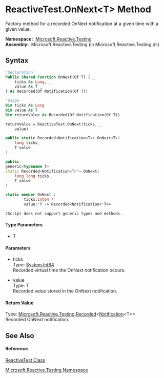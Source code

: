 # ReactiveTest.OnNext\<T\> Method

Factory method for a recorded OnNext notification at a given time with a given value.

**Namespace:**  [Microsoft.Reactive.Testing](Microsoft.Reactive.Testing\Microsoft.Reactive.Testing.md)  
**Assembly:**  Microsoft.Reactive.Testing (in Microsoft.Reactive.Testing.dll)

## Syntax

```vb
'Declaration
Public Shared Function OnNext(Of T) ( _
    ticks As Long, _
    value As T _
) As Recorded(Of Notification(Of T))
```

```vb
'Usage
Dim ticks As Long
Dim value As T
Dim returnValue As Recorded(Of Notification(Of T))

returnValue = ReactiveTest.OnNext(ticks, _
    value)
```

```csharp
public static Recorded<Notification<T>> OnNext<T>(
    long ticks,
    T value
)
```

```c++
public:
generic<typename T>
static Recorded<Notification<T>^> OnNext(
    long long ticks, 
    T value
)
```

```fsharp
static member OnNext : 
        ticks:int64 * 
        value:'T -> Recorded<Notification<'T>> 
```

```jscript
JScript does not support generic types and methods.
```

#### Type Parameters

- T

#### Parameters

- ticks  
  Type: [System.Int64](https://msdn.microsoft.com/en-us/library/6yy583ek)  
  Recorded virtual time the OnNext notification occurs.

- value  
  Type: T  
  Recorded value stored in the OnNext notification.

#### Return Value

Type: [Microsoft.Reactive.Testing.Recorded](Recorded\Recorded(T).md)\<[Notification](Notification\Notification(T).md)\<T\>\>  
Recorded OnNext notification.

## See Also

#### Reference

[ReactiveTest Class](ReactiveTest\ReactiveTest.md)

[Microsoft.Reactive.Testing Namespace](Microsoft.Reactive.Testing\Microsoft.Reactive.Testing.md)
